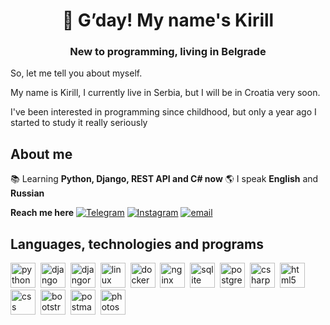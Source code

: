 <div id="header" align="center">
    <h1>🫡 G’day! My name's Kirill </h1>
    <h3>New to programming, living in Belgrade</h3>
</div>

So, let me tell you about myself.

My name is Kirill, I currently live in Serbia, but I will be in Croatia very soon. 

I've been interested in programming since childhood, but only a year ago I started to study it really seriously
## About me
 📚 Learning **Python, Django, REST API and C# now**
 🌎 I speak **English** and **Russian**

**Reach me here**
 [![Telegram](https://img.shields.io/badge/Telegram-blue?style=for-the-badge&logo=telegram&logoColor=white)](https://t.me/ihatemylifebutiluvmoney)
[![Instagram](https://img.shields.io/badge/Instagram-purple?style=for-the-badge&logo=Instagram&logoColor=white)](https://instagram.com/herbalsomml)
[![email](https://img.shields.io/badge/Gmail-D14836?style=for-the-badge&logo=gmail&logoColor=white)](mailto:herbalsomml@gmail.com)

## Languages, technologies and programs
<img src="https://cdn.jsdelivr.net/gh/devicons/devicon@latest/icons/python/python-plain-wordmark.svg" title="python" width="40" height="40"/>&nbsp;
<img src="https://cdn.jsdelivr.net/gh/devicons/devicon@latest/icons/django/django-plain-wordmark.svg" title="django" width="40" height="40"/>&nbsp;
<img src="https://cdn.jsdelivr.net/gh/devicons/devicon@latest/icons/djangorest/djangorest-line.svg" title="djangorest" width="40" height="40"/>&nbsp;
<img src="https://cdn.jsdelivr.net/gh/devicons/devicon@latest/icons/linux/linux-plain.svg" title="linux" width="40" height="40"/>&nbsp;
<img src="https://cdn.jsdelivr.net/gh/devicons/devicon@latest/icons/docker/docker-original-wordmark.svg" title="docker" width="40" height="40"/>&nbsp;
<img src="https://cdn.jsdelivr.net/gh/devicons/devicon@latest/icons/nginx/nginx-original.svg" title="nginx" width="40" height="40"/>&nbsp;
<img src="https://cdn.jsdelivr.net/gh/devicons/devicon@latest/icons/sqlite/sqlite-original-wordmark.svg" title="sqlite" width="40" height="40"/>&nbsp;
<img src="https://cdn.jsdelivr.net/gh/devicons/devicon@latest/icons/postgresql/postgresql-original-wordmark.svg" title="postgres" width="40" height="40"/>&nbsp;
<img src="https://cdn.jsdelivr.net/gh/devicons/devicon@latest/icons/csharp/csharp-plain.svg" title="csharp" width="40" height="40"/>&nbsp;
<img src="https://cdn.jsdelivr.net/gh/devicons/devicon@latest/icons/html5/html5-plain.svg" title="html5" width="40" height="40"/>&nbsp;
<img src="https://cdn.jsdelivr.net/gh/devicons/devicon@latest/icons/css3/css3-original.svg" title="css" width="40" height="40"/>&nbsp;
<img src="https://cdn.jsdelivr.net/gh/devicons/devicon@latest/icons/bootstrap/bootstrap-original.svg" title="bootstrap" width="40" height="40"/>&nbsp;
<img src="https://cdn.jsdelivr.net/gh/devicons/devicon@latest/icons/postman/postman-original-wordmark.svg" title="postman" width="40" height="40"/>&nbsp;
<img src="https://cdn.jsdelivr.net/gh/devicons/devicon@latest/icons/photoshop/photoshop-plain.svg" title="photoshop" width="40" height="40"/>&nbsp;




